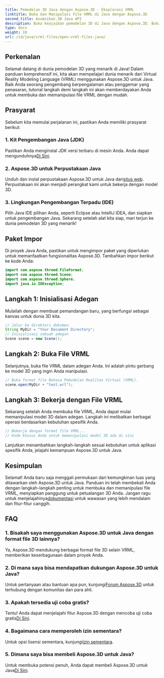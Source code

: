 ```yaml
---
title: Pemodelan 3D Java dengan Aspose.3D - Eksplorasi VRML
linktitle: Buka dan Manipulasi File VRML di Java dengan Aspose.3D
second_title: Asumsikan.3D Java API
description: Buka keajaiban pemodelan 3D di Java dengan Aspose.3D. Buka dan manipulasi file VRML dengan lancar. Selami dunia dengan kemungkinan tak terbatas!
type: docs
weight: 10
url: /id/java/vrml-files/open-vrml-files-java/
---
```

## Perkenalan
Selamat datang di dunia pemodelan 3D yang menarik di Java! Dalam panduan komprehensif ini, kita akan mempelajari dunia menarik dari Virtual Reality Modeling Language (VRML) menggunakan Aspose.3D untuk Java. Baik Anda seorang pengembang berpengalaman atau penggemar yang penasaran, tutorial langkah demi langkah ini akan memberdayakan Anda untuk membuka dan memanipulasi file VRML dengan mudah.
## Prasyarat
Sebelum kita memulai perjalanan ini, pastikan Anda memiliki prasyarat berikut:
### 1. Kit Pengembangan Java (JDK)
 Pastikan Anda menginstal JDK versi terbaru di mesin Anda. Anda dapat mengunduhnya[Di Sini](https://www.oracle.com/java/technologies/javase-downloads.html).
### 2. Aspose.3D untuk Perpustakaan Java
Unduh dan instal perpustakaan Aspose.3D untuk Java dari[situs web](https://releases.aspose.com/3d/java/). Perpustakaan ini akan menjadi perangkat kami untuk bekerja dengan model 3D.
### 3. Lingkungan Pengembangan Terpadu (IDE)
Pilih Java IDE pilihan Anda, seperti Eclipse atau IntelliJ IDEA, dan siapkan untuk pengembangan Java.
Sekarang setelah alat kita siap, mari terjun ke dunia pemodelan 3D yang menarik!
## Paket Impor
Di proyek Java Anda, pastikan untuk mengimpor paket yang diperlukan untuk memanfaatkan fungsionalitas Aspose.3D. Tambahkan impor berikut ke kode Anda:
```java
import com.aspose.threed.FileFormat;
import com.aspose.threed.Scene;
import com.aspose.threed.Sphere;
import java.io.IOException;
```
## Langkah 1: Inisialisasi Adegan
Mulailah dengan membuat pemandangan baru, yang berfungsi sebagai kanvas untuk dunia 3D kita.
```java
// Jalur ke direktori dokumen.
String MyDir = "Your Document Directory";
// Inisialisasi sebuah adegan
Scene scene = new Scene();
```
## Langkah 2: Buka File VRML
Selanjutnya, buka file VRML dalam adegan Anda. Ini adalah pintu gerbang ke model 3D yang ingin Anda manipulasi.
```java
// Buka format file Bahasa Pemodelan Realitas Virtual (VRML).
scene.open(MyDir + "test.wrl");
```
## Langkah 3: Bekerja dengan File VRML
Sekarang setelah Anda membuka file VRML, Anda dapat mulai memanipulasi model 3D dalam adegan. Langkah ini melibatkan berbagai operasi berdasarkan kebutuhan spesifik Anda.
```java
// Bekerja dengan format file VRML...
// Kode khusus Anda untuk memanipulasi model 3D ada di sini
```
Lanjutkan menambahkan langkah-langkah sesuai kebutuhan untuk aplikasi spesifik Anda, jelajahi kemampuan Aspose.3D untuk Java.
## Kesimpulan
Selamat! Anda baru saja menggali permukaan dari kemungkinan luas yang ditawarkan oleh Aspose.3D untuk Java. Panduan ini telah membekali Anda dengan langkah-langkah penting untuk membuka dan memanipulasi file VRML, menyiapkan panggung untuk petualangan 3D Anda.
 Jangan ragu untuk menjelajahinya[dokumentasi](https://reference.aspose.com/3d/java/) untuk wawasan yang lebih mendalam dan fitur-fitur canggih.
## FAQ
### 1. Bisakah saya menggunakan Aspose.3D untuk Java dengan format file 3D lainnya?
Ya, Aspose.3D mendukung berbagai format file 3D selain VRML, memberikan keserbagunaan dalam proyek Anda.
### 2. Di mana saya bisa mendapatkan dukungan Aspose.3D untuk Java?
 Untuk pertanyaan atau bantuan apa pun, kunjungi[Forum Aspose.3D](https://forum.aspose.com/c/3d/18) untuk terhubung dengan komunitas dan para ahli.
### 3. Apakah tersedia uji coba gratis?
 Tentu! Anda dapat menjelajahi fitur Aspose.3D dengan mencoba uji coba gratis[Di Sini](https://releases.aspose.com/).
### 4. Bagaimana cara memperoleh izin sementara?
 Untuk opsi lisensi sementara, kunjungi[izin sementara](https://purchase.aspose.com/temporary-license/).
### 5. Dimana saya bisa membeli Aspose.3D untuk Java?
 Untuk membuka potensi penuh, Anda dapat membeli Aspose.3D untuk Java[Di Sini](https://purchase.aspose.com/buy).